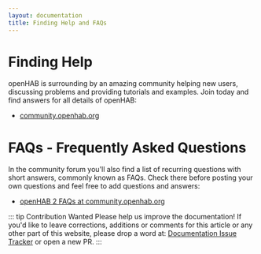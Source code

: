 ```yaml
---
layout: documentation
title: Finding Help and FAQs
---
```


# Finding Help

openHAB is surrounding by an amazing community helping new users, discussing problems and providing tutorials and examples.
Join today and find answers for all details of openHAB:

- [community.openhab.org](https://community.openhab.org)

# FAQs - Frequently Asked Questions

In the community forum you'll also find a list of recurring questions with short answers, commonly known as FAQs.
Check there before posting your own questions and feel free to add questions and answers:

- [openHAB 2 FAQs at community.openhab.org](https://community.openhab.org/t/frequently-asked-questions/17727)

::: tip Contribution Wanted
Please help us improve the documentation!
If you'd like to leave corrections, additions or comments for this article or any other part of this website, please drop a word at:
[Documentation Issue Tracker](https://github.com/openhab/openhab-docs/issues) or open a new PR.
:::
